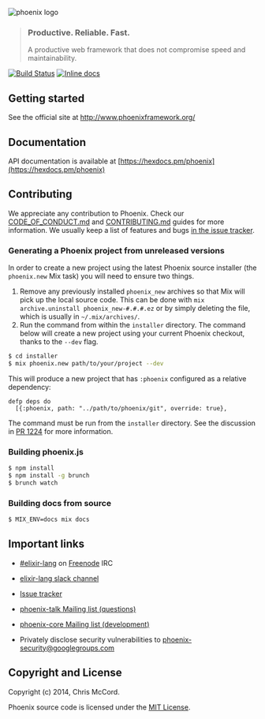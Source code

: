 ![phoenix logo](https://raw.githubusercontent.com/phoenixframework/phoenix/master/priv/static/phoenix.png)
> ### Productive. Reliable. Fast.
> A productive web framework that does not compromise speed and maintainability.

[![Build Status](https://api.travis-ci.org/phoenixframework/phoenix.svg)](https://travis-ci.org/phoenixframework/phoenix)
[![Inline docs](http://inch-ci.org/github/phoenixframework/phoenix.svg)](http://inch-ci.org/github/phoenixframework/phoenix)

## Getting started

See the official site at http://www.phoenixframework.org/

## Documentation

API documentation is available at [https://hexdocs.pm/phoenix](https://hexdocs.pm/phoenix)

## Contributing

We appreciate any contribution to Phoenix. Check our [CODE_OF_CONDUCT.md](CODE_OF_CONDUCT.md) and [CONTRIBUTING.md](CONTRIBUTING.md) guides for more information. We usually keep a list of features and bugs [in the issue tracker][4].

### Generating a Phoenix project from unreleased versions

In order to create a new project using the latest Phoenix source installer (the `phoenix.new` Mix task) you will need to ensure two things.

1. Remove any previously installed `phoenix_new` archives so that Mix will pick up the local source code. This can be done with `mix archive.uninstall phoenix_new-#.#.#.ez` or by simply deleting the file, which is usually in `~/.mix/archives/`.
2. Run the command from within the `installer` directory. The command below will create a new project using your current Phoenix checkout, thanks to the `--dev` flag.

```bash
$ cd installer
$ mix phoenix.new path/to/your/project --dev
```

This will produce a new project that has `:phoenix` configured as a relative dependency:

```
defp deps do
  [{:phoenix, path: "../path/to/phoenix/git", override: true},
```

The command must be run from the `installer` directory. See the discussion in [PR 1224](https://github.com/phoenixframework/phoenix/pull/1224) for more information.

### Building phoenix.js

```bash
$ npm install
$ npm install -g brunch
$ brunch watch
```

### Building docs from source

```bash
$ MIX_ENV=docs mix docs
```

## Important links

* [#elixir-lang][1] on [Freenode][2] IRC
* [elixir-lang slack channel][3]
* [Issue tracker][4]
* [phoenix-talk Mailing list (questions)][5]
* [phoenix-core Mailing list (development)][6]
* Privately disclose security vulnerabilities to phoenix-security@googlegroups.com

  [1]: https://webchat.freenode.net/?channels=#elixir-lang
  [2]: http://www.freenode.net/
  [3]: https://elixir-slackin.herokuapp.com/
  [4]: https://github.com/phoenixframework/phoenix/issues
  [5]: http://groups.google.com/group/phoenix-talk
  [6]: http://groups.google.com/group/phoenix-core

## Copyright and License

Copyright (c) 2014, Chris McCord.

Phoenix source code is licensed under the [MIT License](LICENSE.md).
